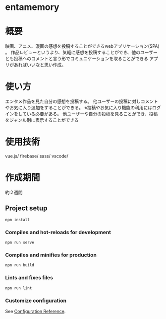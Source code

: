 
# entamemory
# 概要
映画、アニメ、漫画の感想を投稿することができるwebアプリケーション(SPA) 。
作品レビューというより、気軽に感想を投稿することができ、他のユーザーとも投稿へのコメントと言う形でコミュニケーションを取ることができる
アプリがあればいいなと思い作成。

# 使い方
エンタメ作品を見た自分の感想を投稿する。
他ユーザーの投稿に対しコメントやお気に入り追加をすることができる。
※投稿やお気に入り機能の利用にはログインをしている必要がある。
他ユーザーや自分の投稿を見ることができ、投稿をジャンル別に表示することができる

# 使用技術
vue.js/
firebase/
sass/
vscode/

# 作成期間
約２週間


## Project setup
```
npm install
```

### Compiles and hot-reloads for development
```
npm run serve
```

### Compiles and minifies for production
```
npm run build
```

### Lints and fixes files
```
npm run lint
```

### Customize configuration
See [Configuration Reference](https://cli.vuejs.org/config/).
